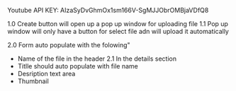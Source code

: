 Youtube API KEY: 
AIzaSyDvGhmOx1sm166V-SgMJJObrOMBjaVDfQ8

<!-- Create -->
1.0 Create button will open up a pop up window for uploading file
1.1 Pop up window will only have a button for select file adn will upload it automatically

<!-- Edit Upload -->
2.0 Form auto populate with the folowing" 
- Name of the file in the header
2.1 In the details section
- Titlle should auto populate with file name
- Desription text area
- Thumbnail 